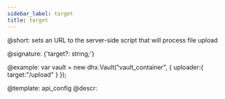 ```yaml
---
sidebar_label: target
title: target
---          
```


@short: sets an URL to the server-side script that will process file upload

@signature: {'target?: string;'}

@example:
var vault = new dhx.Vault("vault_container", { 
    uploader:{	
    	target:"/upload"
    }
});

@template:	api_config
@descr:
